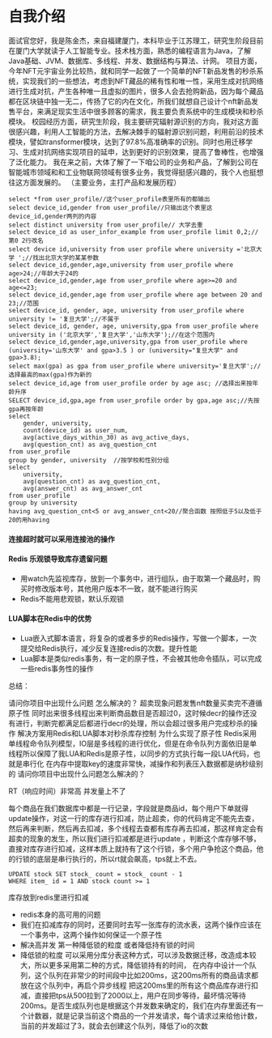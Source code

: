 # 自我介绍

面试官您好，我是陈金杰，来自福建厦门，本科毕业于江苏理工，研究生阶段目前在厦门大学就读于人工智能专业。技术栈方面，熟悉的编程语言为Java，了解Java基础、JVM、数据库、多线程、并发、数据结构与算法、计网。
项目方面，今年NFT元宇宙业务比较热，就和同学一起做了一个简单的NFT新品发售的秒杀系统，实现我们的一些想法，考虑到NFT藏品的稀有性和唯一性，采用生成对抗网络进行生成对抗，产生各种唯一且虚拟的图片，很多人会去抢购新品，因为每个藏品都在区块链中独一无二，传扬了它的内在文化，所我们就想自己设计个nft新品发售平台，来满足现实生活中很多顾客的需求，我主要负责系统中的生成模块和秒杀模块。
校园经历方面，研究生阶段，我主要研究辐射源识别的方向，我对这方面很感兴趣，利用人工智能的方法，去解决棘手的辐射源识别问题，利用前沿的技术模块，譬如transformer模块，达到了97.8%高准确率的识别。同时也用迁移学习、生成对抗网络实现项目的延申，达到更好的识别效果，提高了鲁棒性，也增强了泛化能力。
我在来之前，大体了解了一下咱公司的业务和产品，了解到公司在智能城市领域和和工业物联网领域有很多业务，我觉得挺感兴趣的，我个人也挺想往这方面发展的。
（主要业务，主打产品和发展历程）

~~~~Mysql
select *from user_profile//这个user_profile表里所有的都输出
select device_id,gender from user_profile//只输出这个表里这device_id,gender两列的内容
select distinct university from user_profile// 大学去重
select device_id as user_infor_example from user_profile limit 0,2;//第0 2行改名
select device id,university from user profile where university ='北京大学 ';//找出北京大学的某某参数
select device_id,gender,age,university from user_profile where age>24;//年龄大于24的
select device_id,gender,age from user_profile where age>=20 and age<=23;
select device_id,gender,age from user_profile where age between 20 and 23;//范围
select device_id, gender, age, university from user_profile where university != '复旦大学';//不属于
select device_id, gender, age, university,gpa from user_profile where university in ('北京大学','复旦大学','山东大学');//在这个范围内
select device_id,gender,age,university,gpa from user_profile where (university='山东大学' and gpa>3.5 ) or (university="复旦大学" and gpa>3.8);
select max(gpa) as gpa from user_profile where university='复旦大学';//选择最高的max(gpa)作为新的
select device_id,age from user_profile order by age asc; //选择出来按年龄升序
SELECT device_id,gpa,age from user_profile order by gpa,age asc;//先按gpa再按年龄
select
    gender, university,
    count(device_id) as user_num,
    avg(active_days_within_30) as avg_active_days,
    avg(question_cnt) as avg_question_cnt
from user_profile
group by gender, university  //按学校和性别分组
select
    university,
    avg(question_cnt) as avg_question_cnt,
    avg(answer_cnt) as avg_answer_cnt
from user_profile
group by university
having avg_question_cnt<5 or avg_answer_cnt<20//聚合函数 按照低于5以及低于20的用having

~~~~

#### 连接超时就可以采用连接池的操作

#### Redis 乐观锁导致库存遗留问题 

* 用watch先监视库存，放到一个事务中，进行组队，由于取第一个藏品时，购买时修改版本号，其他用户版本不一致，就不能进行购买
* Redis不能用悲观锁，默认乐观锁

#### LUA脚本在Redis中的优势

* Lua嵌入式脚本语言，将复杂的或者多步的Redis操作，写做一个脚本，一次提交给Redis执行，减少反复连接redis的次数。提升性能
* Lua脚本是类似redis事务，有一定的原子性，不会被其他命令插队，可以完成一些redis事务性的操作

总结：

请问你项目中出现什么问题 怎么解决的？
超卖现象问题发售nft数量买卖完不遵循原子性 
同时出来很多线程出来判断商品数目是否超过0，这时候decr的操作还没有进行，判断完都满足后都进行decr的处理，所以会超过很多用户完成秒杀的操作
解决方案用Redis和LUA脚本对秒杀库存控制
为什么实现了原子性 Redis采用单线程命令队列模型，IO层是多线程的进行优化，但是在命令队列方面依旧是单线程所以保障了我LUA和Redis是原子性，以同步的方式执行每一段LUA代码，也就是串行化 在内存中提取key的速度非常快，减操作和列表压入数据都是纳秒级别的
请问你项目中出现什么问题怎么解决的？

RT（响应时间）非常高 并发量上不了

每个商品在我们数据库中都是一行记录，字段就是商品id，每个用户下单就得update操作，对这一行的库存进行扣减，防止超卖，你的代码肯定不能先去查，然后再来判断，然后再去扣减，多个线程去查都有库存再去扣减，那这样肯定会有超卖的现象的发生，所以我们进行扣减都是进行update ，判断这个库存够不够，直接对库存进行扣减，这样本质上就持有了这个行锁，多个用户争抢这个商品，他的行锁的底层是串行执行的，所以rt就会飙高，tps就上不去。

~~~mysql
UPDATE stock SET stock_ count = stock_ count - 1
WHERE item_ id = 1 AND stock count >= 1
~~~

库存放到redis里进行扣减

* redis本身的高可用的问题
* 我们在扣减库存的同时，还要同时去写一张库存的流水表，这两个操作应该在一个事务中，这两个操作如何保证一个原子性
* 解决高并发 第一种降低锁的粒度 或者降低持有锁的时间
* 降低锁的粒度 可以采用分库分表这种方式，可以涉及数据迁移，改造成本较大，所以更多采用第二种的方式，降低锁持有的时间，
  在内存中设计一个队列，这个队列在非常少的时间段中比如200ms，这200ms所有的商品请求都放在这个队列中，再启个异步线程
  把这200ms里的所有这个商品库存进行扣减，直接把tps从500拉到了2000以上，用户在同步等待，最坏情况等待200ms。是否生成队列也是根据这个并发数来确定的，我们在内存里面还有一个计数器，就是记录当前这个商品的一个并发请求，每个请求过来给他计数，当前的并发超过了3，就会去创建这个队列，降低了io的次数